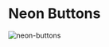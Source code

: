 # Neon Buttons
![neon-buttons](https://github.com/francoibanezweb/neon-buttons/assets/98627998/48aa3693-caeb-4e9d-8a26-bfdc8d4ea25c)
